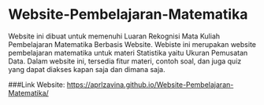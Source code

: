 # Website-Pembelajaran-Matematika
Website ini dibuat untuk memenuhi Luaran Rekognisi Mata Kuliah Pembelajaran Matematika Berbasis Website.
Webiste ini merupakan website pembelajaran matematika untuk materi Statistika yaitu Ukuran Pemusatan Data.
Dalam website ini, tersedia fitur materi, contoh soal, dan juga quiz yang dapat diakses kapan saja dan dimana saja.

###Link Website: https://aprlzavina.github.io/Website-Pembelajaran-Matematika/
